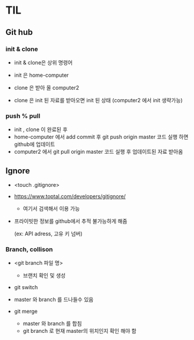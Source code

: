 # TIL

## Git hub



### init & clone

- init & clone은 상위 명령어

- init 은 home-computer 

- clone 은 받아 올 computer2 

- clone 은 init 된 자료를 받아오면 init 된 상태
  (computer2 에서 init 생략가능)  



### push % pull

- init , clone 이 완료된 후
- home-computer 에서 add commit 후 git push origin master
  코드 실행 하면 github에 업데이트 
- computer2 에서 git pull origin master 코드 실행 후 업데이트된 자료 받아옴



## Ignore 

-  <touch .gitignore>

- https://www.toptal.com/developers/gitignore/

  - 여기서 검색해서 이용 가능

- 프라이빗한 정보를 github에서 추적 불가능하게 해줌 

  (ex: API adress, 고유 키 넘버)

  

  


###  Branch, collison

- <git branch 파일 명> 

  -  브랜치 확인 및 생성

    

-  git switch 

  - master 와 branch 를 드나들수 있음

    

- git merge 
  - master 와 branch 를 합침
  -  git branch 로 현재 master의 위치인지 확인 해야 함